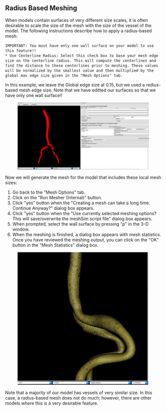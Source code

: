 ## Radius Based Meshing
	
When models contain surfaces of very different size scales, it is often desirable to scale the size of the mesh with the size of the vessel of the model. The following instructions describe how to apply a radius-based mesh:      

	IMPORTANT: You must have only one wall surface on your model to use this feature!!
	* Use Centerline Radius: Select this check box to base your mesh edge size on the centerline radius. This will compute the centerlines and find the distance to these centerlines prior to meshing. These values will be normalized by the smallest value and then multiplied by the global max edge size given in the "Mesh Options" tab. 

In this example, we leave the Global edge size at 0.15, but we used a redius-based mesh edge size. Note that we have editted our surfaces so that we have only one wall surface!! 

<figure>
  <img class="svImg svImgXl" src="archives/sv2/meshing/img/TetGen_Set_Radius_Based_Mesh.png">
  <figcaption class="svCaption" ></figcaption>
</figure>

Now we will generate the mesh for the model that includes these local mesh sizes:

1.	Go back to the "Mesh Options" tab.
2.	Click on the "Run Mesher (Internal)" button.
3.	Click "yes" button when the "Creating a mesh can take a long time. Continue Anyway?" dialog box appears.
4.	Click "yes" button when the "Use currently selected meshing options? This will save/overwrite the meshSim script file" dialog box appears.
5.	When prompted, select the wall surface by pressing "p" in the 3-D window.
6.	When the meshing is finished, a dialog box appears with mesh statistics.  Once you have reviewed the meshing output, you can click on the "OK" button in the "Mesh Statistics" dialog box.

<figure>
  <img class="svImg svImgXl" src="archives/sv2/meshing/img/TetGen_Radius_Based_Mesh.png">
  <figcaption class="svCaption" ></figcaption>
</figure>

Note that a majority of our model has vessels of very similar size. In this case, a radius-based mesh does not do much; however, there are other models where this is a very desirable feature.
